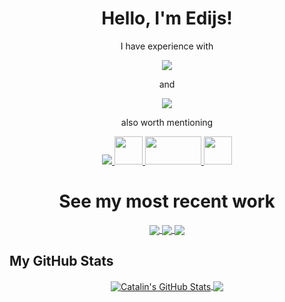 
<h1 align="center">
  Hello, I'm Edijs!
</h1>

<p align="center">
  I have experience with
</p>

<p align="center">
  <a href="https://skillicons.dev">
    <img src="https://skillicons.dev/icons?i=laravel,php,mysql,git,gitlab,docker"/>
  </a>
</p>

<p align="center">
  and
</p>

<p align="center">
  <a href="https://skillicons.dev">
    <img src="https://skillicons.dev/icons?i=js,html,css,vuejs,react"/>
  </a>
</p>

<p align="center">
  also worth mentioning
</p>

<p align="center">
  <a href="https://skillicons.dev">
    <img src="https://skillicons.dev/icons?i=rabbitmq,postgres"/>
    <img width="45" height="45" src="https://cdn.iconscout.com/icon/free/png-256/yii-283048.png">
    <img width="90" height="45" src="https://upload.wikimedia.org/wikipedia/commons/thumb/f/f7/PHPUnit_Logo.svg/1280px-PHPUnit_Logo.svg.png">
    <img width="45" height="45" src="https://breezelin.gallerycdn.vsassets.io/extensions/breezelin/phpstan/1.1.5/1618650825581/Microsoft.VisualStudio.Services.Icons.Default">
  </a>
</p>

<h1 align="center">
  See my most recent work
</h1>

<p align="center">
  <a href="https://github.com/mrzalais/news-scraper">
    <img align="center" src="https://github-readme-stats.vercel.app/api/pin/?username=mrzalais&repo=news-scraper" />
   </a>

  <a href="https://github.com/mrzalais/food-delivery">
    <img align="center" src="https://github-readme-stats.vercel.app/api/pin/?username=mrzalais&repo=food-delivery" />
  </a>

  <a href="https://github.com/vladislavs-poznaks/crypto-trader">
    <img align="center" src="https://github-readme-stats.vercel.app/api/pin/?username=vladislavs-poznaks&repo=crypto-trader" />
  </a>
</p>


<h2>My GitHub Stats</h2>

<p align="center">
  <a href="https://github.com/mrzalais/mrzalais">
    <img align="center" src="https://github-readme-stats.vercel.app/api?username=mrzalais&theme=synthwave" alt="Catalin's GitHub Stats" />
  </a>

  <a href="https://github.com/mrzalais/mrzalais">
    <img align="center" src="https://github-readme-stats.vercel.app/api/top-langs/?username=mrzalais&theme=synthwave"  />
  </a>
</p>
